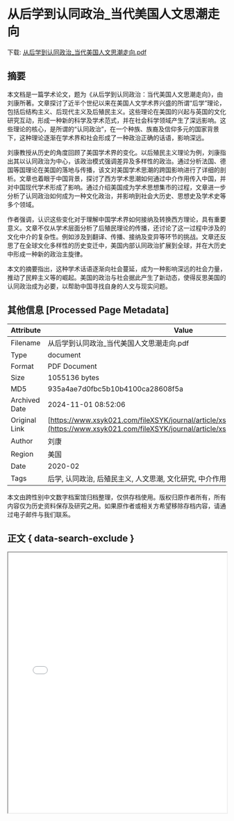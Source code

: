 # 从后学到认同政治_当代美国人文思潮走向

<!-- tcd_download_link -->
下载: <a href="../从后学到认同政治_当代美国人文思潮走向.pdf" download>从后学到认同政治_当代美国人文思潮走向.pdf</a>
<!-- tcd_download_link_end -->

## 摘要

<!-- tcd_abstract -->
本文档是一篇学术论文，题为《从后学到认同政治：当代美国人文思潮走向》，由刘康所著。文章探讨了近半个世纪以来在美国人文学术界兴盛的所谓“后学”理论，包括后结构主义、后现代主义及后殖民主义。这些理论在美国的兴起与英国的文化研究互动，形成一种新的科学及学术范式，并在社会科学领域产生了深远影响。这些理论的核心，是所谓的“认同政治”，在一个种族、族裔及信仰多元的国家背景下，这种理论逐渐在学术界和社会形成了一种政治正确的话语，影响深远。

刘康教授从历史的角度回顾了美国学术界的变化。以后殖民主义理论为例，刘康指出其以认同政治为中心，该政治模式强调差异及多样性的政治。通过分析法国、德国等国理论在美国的落地与传播，该文对美国学术思潮的跨国影响进行了详细的剖析。文章也着眼于中国背景，探讨了西方学术思潮如何通过中介作用传入中国，并对中国现代学术形成了影响。通过介绍美国成为学术思想集市的过程，文章进一步分析了认同政治如何成为一种文化政治，并影响到社会大历史、思想史及学术史等多个领域。

作者强调，认识这些变化对于理解中国学术界如何接纳及转换西方理论，具有重要意义。文章不仅从学术层面分析了后殖民理论的传播，还讨论了这一过程中涉及的文化中介的复杂性。例如涉及到翻译、传播、接纳及变异等环节的挑战。文章还反思了在全球文化多样性的历史变迁中，美国内部认同政治扩展到全球，并在大历史中形成一种新的政治主旋律。

本文的摘要指出，这种学术话语逐渐向社会蔓延，成为一种影响深远的社会力量，推动了民粹主义等的崛起。美国的政治与社会据此产生了新动态，使得反思美国的认同政治成为必要，以帮助中国寻找自身的人文与现实问题。

<!-- tcd_abstract_end -->

## 其他信息 [Processed Page Metadata]

| Attribute       | Value                                  |
|-----------------|----------------------------------------|
| Filename        | 从后学到认同政治_当代美国人文思潮走向.pdf                             |
| Type            | document                                 |
| Format          | PDF Document                               |
| Size            | 1055136 bytes                           |
| MD5             | 935a4ae7d0fbc5b10b4100ca28608f5a                                  |
| Archived Date   | 2024-11-01 08:52:06                             |
| Original Link   | [https://www.xsyk021.com/fileXSYK/journal/article/xsyk/2020/2/PDF/liukang.pdf](https://www.xsyk021.com/fileXSYK/journal/article/xsyk/2020/2/PDF/liukang.pdf)                         |
| Author          | 刘康                               |
| Region          | 美国                               |
| Date            | 2020-02                                 |
| Tags            | 后学, 认同政治, 后殖民主义, 人文思潮, 文化研究, 中介作用, 西方理论, 政治正确                                 |

本文由跨性别中文数字档案馆归档整理，仅供存档使用。版权归原作者所有，所有内容仅为历史资料保存及研究之用。如果原作者或相关方希望移除存档内容，请通过电子邮件与我们联系。

## 正文 { data-search-exclude }

<!-- tcd_main_text -->
<iframe src="../从后学到认同政治_当代美国人文思潮走向.pdf" width="100%" height="600px">
    <p>无法显示PDF，请下载查看。</p>
</iframe>
<!-- tcd_main_text_end -->

